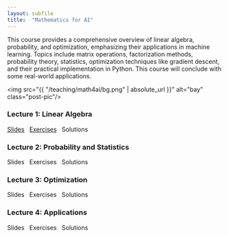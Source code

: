 ```yaml
---
layout: subfile
title:  "Mathematics for AI"
---
```


This course provides a comprehensive overview of linear algebra, probability, and optimization, emphasizing their applications in machine learning. Topics include matrix operations, factorization methods, probability theory, statistics, optimization techniques like gradient descent, and their practical implementation in Python. This course will conclude with some real-world applications.

<img src="{{ "/teaching/math4ai/bg.png" | absolute_url }}" alt="bay" class="post-pic"/>

### Lecture 1: Linear Algebra
<p style="word-spacing:8px"><a href="https://drive.google.com/file/d/1IXuZ7onWuoODTA5rm46dCSmUVdJzYs3x/view?usp=sharing">Slides</a> <a href="https://drive.google.com/file/d/1NybH869UFgvktLuiR06Tw9GiS6-Xg2n0/view?usp=sharing">Exercises</a> Solutions</p>

### Lecture 2: Probability and Statistics
<p style="word-spacing:8px">Slides Exercises Solutions</p>


### Lecture 3: Optimization
<p style="word-spacing:8px">Slides Exercises Solutions</p>

### Lecture 4: Applications
<p style="word-spacing:8px">Slides Exercises Solutions</p>